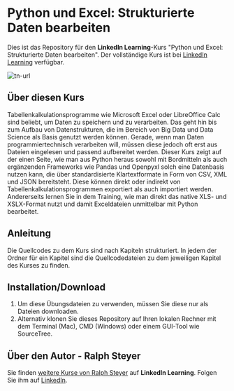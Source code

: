 # Python und Excel: Strukturierte Daten bearbeiten
Dies ist das Repository für den **LinkedIn Learning**-Kurs "Python und Excel: Strukturierte Daten bearbeiten". Der vollständige Kurs ist bei [LinkedIn Learning](https://de.linkedin.com/learning/python-und-excel-strukturierte-daten-bearbeiten) verfügbar.

![tn-url]

## Über diesen Kurs
Tabellenkalkulationsprogramme wie Microsoft Excel oder LibreOffice Calc sind beliebt, um Daten zu speichern und zu verarbeiten. Das geht hin bis zum Aufbau von Datenstrukturen, die im Bereich von Big Data und Data Science als Basis genutzt werden können. Gerade, wenn man Daten programmiertechnisch verarbeiten will, müssen diese jedoch oft erst aus Dateien eingelesen und passend aufbereitet werden.  Dieser Kurs zeigt auf der einen Seite, wie man aus Python heraus sowohl mit Bordmitteln als auch ergänzenden Frameworks wie Pandas und Openpyxl solch eine Datenbasis nutzen kann, die über standardisierte Klartextformate in Form von CSV, XML und JSON bereitsteht. Diese können direkt oder indirekt von Tabellenkalkulationsprogrammen exportiert als auch importiert werden. Andererseits lernen Sie in dem Training, wie man direkt das native XLS- und XSLX-Format nutzt und damit Exceldateien unmittelbar mit Python bearbeitet.

## Anleitung
Die Quellcodes zu dem Kurs sind nach Kapiteln strukturiert. In jedem der Ordner für ein Kapitel sind die Quellcodedateien zu dem jeweiligen Kapitel des Kurses zu finden.

## Installation/Download
1. Um diese Übungsdateien zu verwenden, müssen Sie diese nur als Dateien downloaden.
2. Alternativ klonen Sie dieses Repository auf Ihren lokalen Rechner mit dem Terminal (Mac), CMD (Windows) oder einem GUI-Tool wie SourceTree.

## Über den Autor - Ralph Steyer
Sie finden [weitere Kurse von Ralph Steyer](https://www.linkedin.com/learning/instructors/ralph-steyer) auf **LinkedIn Learning**. Folgen Sie ihm auf [LinkedIn](https://www.linkedin.com/in/ralph-steyer-a69781/?trk=lil_instructor). 

[tn-url]: https://cdn.lynda.com/course/2996437/2996437-1602226337522-16x9.jpg
